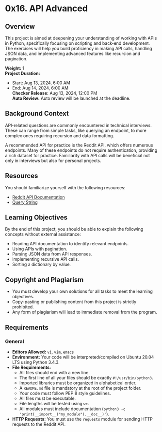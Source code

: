 # 0x16. API Advanced

## Overview
This project is aimed at deepening your understanding of working with APIs in Python, specifically focusing on scripting and back-end development. The exercises will help you build proficiency in making API calls, handling JSON data, and implementing advanced features like recursion and pagination.

**Weight:** 1  
**Project Duration:**  
- Start: Aug 13, 2024, 6:00 AM  
- End: Aug 14, 2024, 6:00 AM  
**Checker Release:** Aug 13, 2024, 12:00 PM  
**Auto Review:** Auto review will be launched at the deadline.

## Background Context
API-related questions are commonly encountered in technical interviews. These can range from simple tasks, like querying an endpoint, to more complex ones requiring recursion and data formatting.

A recommended API for practice is the Reddit API, which offers numerous endpoints. Many of these endpoints do not require authentication, providing a rich dataset for practice. Familiarity with API calls will be beneficial not only in interviews but also for personal projects.

## Resources
You should familiarize yourself with the following resources:
- [Reddit API Documentation](https://www.reddit.com/dev/api)
- [Query String](https://en.wikipedia.org/wiki/Query_string)

## Learning Objectives
By the end of this project, you should be able to explain the following concepts without external assistance:
- Reading API documentation to identify relevant endpoints.
- Using APIs with pagination.
- Parsing JSON data from API responses.
- Implementing recursive API calls.
- Sorting a dictionary by value.

## Copyright and Plagiarism
- You must develop your own solutions for all tasks to meet the learning objectives.
- Copy-pasting or publishing content from this project is strictly prohibited.
- Any form of plagiarism will lead to immediate removal from the program.

## Requirements

### General
- **Editors Allowed:** `vi`, `vim`, `emacs`
- **Environment:** Your code will be interpreted/compiled on Ubuntu 20.04 LTS using Python 3.4.3.
- **File Requirements:**
  - All files should end with a new line.
  - The first line of all your files should be exactly `#!/usr/bin/python3`.
  - Imported libraries must be organized in alphabetical order.
  - A `README.md` file is mandatory at the root of the project folder.
  - Your code must follow PEP 8 style guidelines.
  - All files must be executable.
  - File lengths will be tested using `wc`.
  - All modules must include documentation (`python3 -c 'print(__import__("my_module").__doc__)'`).
- **HTTP Requests:** You must use the `requests` module for sending HTTP requests to the Reddit API.

